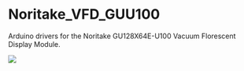 Noritake_VFD_GUU100
===================

Arduino drivers for the Noritake GU128X64E-U100 Vacuum Florescent Display Module.

<img src="https://camo.githubusercontent.com/ac993f4160935960d24030cf1b0d7b8617e13f2c/687474703a2f2f7777772e686f62627974656e742e636f6d2f6f746865722f66696c65732f4755313238583634452d553130305f64696d656e73696f6e735f383030783538342e6a7067" />
